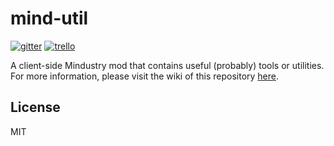 # mind-util

[![gitter](https://img.shields.io/static/v1?label=%20&message=gitter&color=ed1965&logo=gitter&style=flat-square)](https://gitter.im/Receptea/mind-util?utm_source=share-link&utm_medium=link&utm_campaign=share-link)
[![trello](https://img.shields.io/static/v1?label=%20&message=trello&color=0079bf&logo=trello&style=flat-square)](https://trello.com/b/RR3Os2FB/mind-util)

A client-side Mindustry mod that contains useful (probably) tools or utilities. For more information, please visit the wiki of this repository [here](https://github.com/Receptea/mind-util/wiki).

## License

MIT
